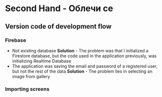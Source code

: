 # Second Hand - Облечи се

## Version code of development flow

### Firebase
- Not existing database
**Solution** - The problem was that I initialized a Firestore database, but the code used in the application previously, was initializing Realtime Database 
- The application was saving the email and password of a registered user, but not the rest of the data
**Solution** - The problem lies in selecting an image from gallery 

### Importing screens